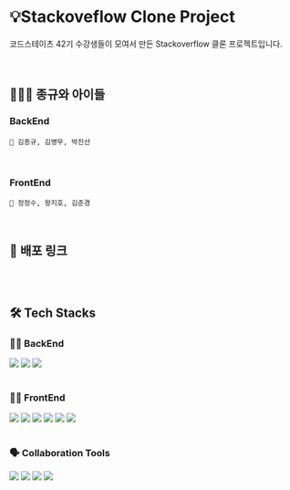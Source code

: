 # 💡Stackoveflow Clone Project
코드스테이츠 42기 수강생들이 모여서 만든 Stackoverflow 클론 프로젝트입니다.
</br></br></br>

## 🤼🏿‍♂️ 종규와 아이들</br>

### BackEnd
`🤴 김종규, 김병무, 박진선`

</br>

### FrontEnd
`👑 정정수, 왕지호, 김준경`

</br>

## 🔗 배포 링크
</hr>

<br/></br>

## 🛠 Tech Stacks
</hr>

### 🧑‍💻 BackEnd
<div>
  <img src="https://img.shields.io/badge/Java-007396?style=flat-square&logo=Java&logoColor=white"/>
  <img src="https://img.shields.io/badge/Spring-6DB33F?style=flat-square&logo=Spring&logoColor=white"/>
  <img src="https://img.shields.io/badge/mysql-4479A1?style=flat-square&logo=mysql&logoColor=white">

</div>

<br/>

### 🧑‍💻 FrontEnd
<div>
  <img src="https://img.shields.io/badge/HTML5-E34F26?style=flat-square&logo=html5&logoColor=white"/>
  <img src="https://img.shields.io/badge/CSS3-1572B6?style=flat-square&logo=css3&logoColor=white"/>
  <img src="https://img.shields.io/badge/JavaScript-F7DF1E?style=flat-square&logo=javascript&logoColor=black"/>
  <img src="https://img.shields.io/badge/React-61DAFB?style=flat-square&logo=React&logoColor=black"/>
  <img src="https://img.shields.io/badge/styled components-DB7093?style=flat-square&logo=styled-components&logoColor=white"/>
  <img src="https://img.shields.io/badge/Redux-764ABC?style=flat-square&logo=Redux&logoColor=white"/>
</div>

<br/>

### 🗣️ Collaboration Tools
<div>
  <img src="https://img.shields.io/badge/Git-F05032?style=flat-square&logo=git&logoColor=white"/>
  <img src="https://img.shields.io/badge/GitHub-181717?style=flat-square&logo=GitHub&logoColor=white"/>
  <img src="https://img.shields.io/badge/Notion-000000?style=flat-square&logo=Notion&logoColor=white"/>
  <img src="https://img.shields.io/badge/discord-5865F2?style=flat-square&logo=discord&logoColor=white"> 
</div>



